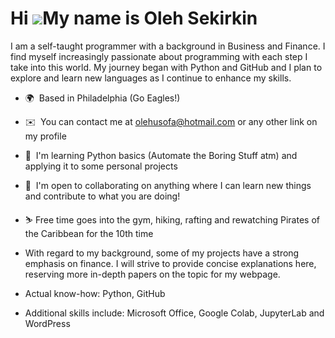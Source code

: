 Hi ![](https://user-images.githubusercontent.com/18350557/176309783-0785949b-9127-417c-8b55-ab5a4333674e.gif)My name is Oleh Sekirkin
=====================================================================================================================================

I am a self-taught programmer with a background in Business and Finance. I find myself increasingly passionate about programming with each step I take into this world. My journey began with Python and GitHub and I plan to explore and learn new languages as I continue to enhance my skills.

*   🌍  Based in Philadelphia (Go Eagles!)
*   ✉️  You can contact me at [olehusofa@hotmail.com](mailto:olehusofa@hotmail.com) or any other link on my profile
*   🧠  I'm learning Python basics (Automate the Boring Stuff atm) and applying it to some personal projects
*   🤝  I'm open to collaborating on anything where I can learn new things and contribute to what you are doing!
*   ⛷️  Free time goes into the gym, hiking, rafting and rewatching Pirates of the Caribbean for the 10th time

*   With regard to my background, some of my projects have a strong emphasis on finance. I will strive to provide concise explanations here, reserving more in-depth papers on the topic for my webpage.

*   Actual know-how: Python, GitHub
*   Additional skills include: Microsoft Office, Google Colab, JupyterLab and WordPress

